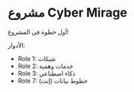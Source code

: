 # مشروع Cyber Mirage

أول خطوة في المشروع!

الأدوار:
- Role 1: شبكات
- Role 2: خدمات وهمية  
- Role 3: ذكاء اصطناعي
- Role 7: خطوط بيانات (إنت)
